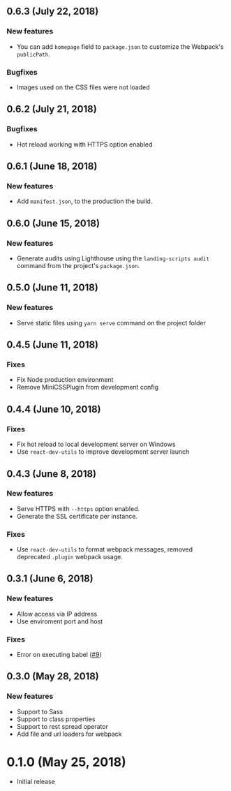 ## 0.6.3 (July 22, 2018)

### New features

- You can add `homepage` field to `package.json` to customize the Webpack's `publicPath`.

### Bugfixes

- Images used on the CSS files were not loaded


## 0.6.2 (July 21, 2018)

### Bugfixes

- Hot reload working with HTTPS option enabled


## 0.6.1 (June 18, 2018)

### New features

- Add `manifest.json`, to the production the build.


## 0.6.0 (June 15, 2018)

### New features

- Generate audits using Lighthouse using the `landing-scripts audit` command from the project's `package.json`.

## 0.5.0 (June 11, 2018)

### New features

- Serve static files using `yarn serve` command on the project folder

## 0.4.5 (June 11, 2018)

### Fixes

- Fix Node production environment
- Remove MiniCSSPlugin from development config


## 0.4.4 (June 10, 2018)

### Fixes

- Fix hot reload to local development server on Windows
-  Use `react-dev-utils` to improve development server launch


## 0.4.3 (June 8, 2018)

### New features

- Serve HTTPS with `--https` option enabled.
- Generate the SSL certificate per instance.

### Fixes

- Use `react-dev-utils` to format webpack messages, removed deprecated `.plugin` webpack usage.


## 0.3.1 (June 6, 2018)

### New features

- Allow access via IP address
- Use enviroment port and host

### Fixes

- Error on executing babel ([#9](https://github.com/kevindantas/create-landing-page/issues/9))

## 0.3.0 (May 28, 2018)

### New features

- Support to Sass
- Support to class properties
- Support to rest spread operator
- Add file and url loaders for webpack


# 0.1.0 (May 25, 2018)

- Initial release